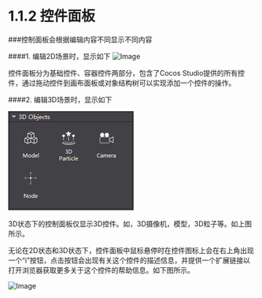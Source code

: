 # 1.1.2 控件面板



###控制面板会根据编辑内容不同显示不同内容

####1. 编辑2D场景时，显示如下
![Image](res/image007.png)

控件面板分为基础控件、容器控件两部分，包含了Cocos Studio提供的所有控件，通过拖动控件到画布面板或对象结构树可以实现添加一个控件的操作。


####2. 编辑3D场景时，显示如下

![Image](res/image009.png)

3D状态下的控制面板仅显示3D控件。如，3D摄像机，模型，3D粒子等。如上图所示。

无论在2D状态和3D状态下，控件面板中鼠标悬停时在控件图标上会在右上角出现一个“i”按钮，点击按钮会出现有关这个控件的描述信息，并提供一个扩展链接以打开浏览器获取更多关于这个控件的帮助信息。如下图所示。

![Image](res/image008.png)
